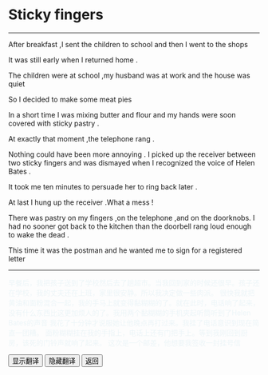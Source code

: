 # Sticky fingers 

------

After breakfast ,I sent the children to school and then I went to the shops 

It was still early when I returned home .

The children were at school ,my husband was at work and the house was quiet 

So I decided to make some meat pies 

In a short time I was mixing butter and flour and my hands were soon covered with sticky pastry .

At exactly that moment ,the telephone rang . 

Nothing could have been more annoying . I picked up the receiver between two sticky fingers and was dismayed when I recognized the voice of Helen Bates .

It took me ten minutes to persuade her to ring back later .

At last I hung up the receiver .What a mess ! 

There was pastry on my fingers ,on the telephone ,and on the doorknobs. I had no sooner got back to the kitchen than the doorbell rang loud enough to wake the dead .

This time it was the postman and he wanted me to sign for a registered letter 

------

<div >
    <p id='a' style="color:lightblue;opacity:0.2">
        早餐后，我把孩子送到了学校然后去了趟超市。当我回到家的时候还很早。孩子还在学校，我的丈夫还在上班，家里很安静。所以我决定做一些肉派。
        很快我就把黄油和面粉混合一起，我的手马上就变得黏糊糊的了。就在此时，电话响了起来，没有什么东西比这更加烦人的了。我用两个黏糊糊的手机夹起听筒听到了Helen Bates的声音
        我花了十分钟才说服她让他晚点再打过来。我挂了电话意识到现在简直一团糟。
        面粉糊糊挂在我的手指上，电话上还有门把手上。等到我刚回到厨房，该死的门铃声就响了起来。
        这次是一个邮差，他想要我签收一封挂号信
	</p>
<button onclick="document.getElementById('a').style.opacity=1">显示翻译</button>
<button onclick="document.getElementById('a').style.opacity=0">隐藏翻译</button>
<button onclick="javascript:window.history.go(-1)">返回</button>
</div>









